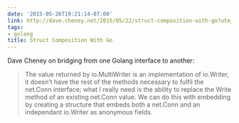 ```yaml
---
date: '2015-05-26T19:21:14-07:00'
link: http://dave.cheney.net/2015/05/22/struct-composition-with-go?utm_source=golangweekly&utm_medium=email
tags:
- golang
title: Struct Composition With Go
---
```


Dave Cheney on bridging from one Golang interface to another:

>The value returned by io.MultiWriter is an implementation of io.Writer, it doesn’t have the rest of the methods necessary to fulfil the net.Conn interface; what I really need is the ability to replace the Write method of an existing net.Conn value. We can do this with embedding by creating a structure that embeds both a net.Conn and an independant io.Writer as anonymous fields.
